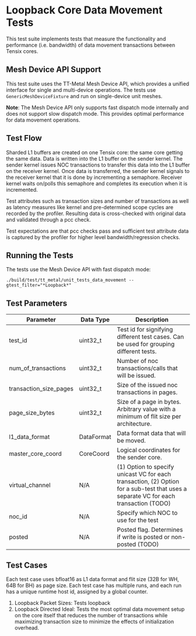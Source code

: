 # Loopback Core Data Movement Tests

This test suite implements tests that measure the functionality and performance (i.e. bandwidth) of data movement transactions between Tensix cores.

## Mesh Device API Support
This test suite uses the TT-Metal Mesh Device API, which provides a unified interface for single and multi-device operations. The tests use `GenericMeshDeviceFixture` and run on single-device unit meshes.

**Note**: The Mesh Device API only supports fast dispatch mode internally and does not support slow dispatch mode. This provides optimal performance for data movement operations.

## Test Flow
Sharded L1 buffers are created on one Tensix core: the same core getting the same data. Data is written into the L1 buffer on the sender kernel. The sender kernel issues NOC transactions to transfer this data into the L1 buffer on the receiver kernel. Once data is transferred, the sender kernel signals to the receiver kernel that it is done by incrementing a semaphore. Receiver kernel waits on/polls this semaphore and completes its execution when it is incremented.

Test attributes such as transaction sizes and number of transactions as well as latency measures like kernel and pre-determined scope cycles are recorded by the profiler. Resulting data is cross-checked with original data and validated through a pcc check.

Test expectations are that pcc checks pass and sufficient test attribute data is captured by the profiler for higher level bandwidth/regression checks.

## Running the Tests
The tests use the Mesh Device API with fast dispatch mode:
```
./build/test/tt_metal/unit_tests_data_movement --gtest_filter="*Loopback*"
```

## Test Parameters
| Parameter                 | Data Type             | Description |
| ------------------------- | --------------------- | ----------- |
| test_id                   | uint32_t              | Test id for signifying different test cases. Can be used for grouping different tests. |
| num_of_transactions       | uint32_t              | Number of noc transactions/calls that will be issued. |
| transaction_size_pages    | uint32_t              | Size of the issued noc transactions in pages. |
| page_size_bytes           | uint32_t              | Size of a page in bytes. Arbitrary value with a minimum of flit size per architecture. |
| l1_data_format            | DataFormat            | Data format data that will be moved. |
| master_core_coord         | CoreCoord             | Logical coordinates for the sender core. |
| virtual_channel           | N/A                   | (1) Option to specify unicast VC for each transaction, (2) Option for a sub-test that uses a separate VC for each transaction (TODO)|
| noc_id                    | N/A                   | Specify which NOC to use for the test |
| posted                    | N/A                   | Posted flag. Determines if write is posted or non-posted (TODO) |

## Test Cases
Each test case uses bfloat16 as L1 data format and flit size (32B for WH, 64B for BH) as page size.
Each test case has multiple runs, and each run has a unique runtime host id, assigned by a global counter.

1. Loopback Packet Sizes: Tests loopback
2. Loopback Directed Ideal: Tests the most optimal data movement setup on the core itself that reduces the number of transactions while maximizing transaction size to minimize the effects of initialization overhead.
